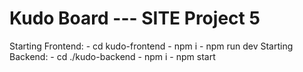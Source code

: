 # Kudo Board --- SITE Project 5

Starting Frontend: - cd kudo-frontend - npm i - npm run dev
Starting Backend: - cd ./kudo-backend - npm i - npm start
